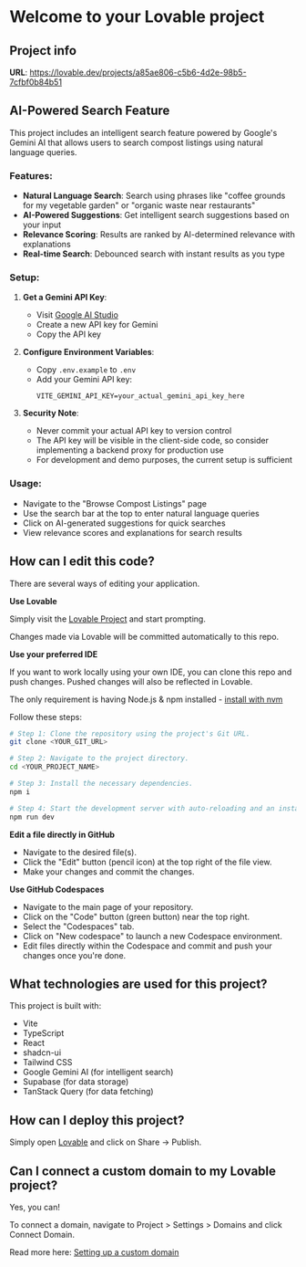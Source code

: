 # Welcome to your Lovable project

## Project info

**URL**: https://lovable.dev/projects/a85ae806-c5b6-4d2e-98b5-7cfbf0b84b51

## AI-Powered Search Feature

This project includes an intelligent search feature powered by Google's Gemini AI that allows users to search compost listings using natural language queries.

### Features:
- **Natural Language Search**: Search using phrases like "coffee grounds for my vegetable garden" or "organic waste near restaurants"
- **AI-Powered Suggestions**: Get intelligent search suggestions based on your input
- **Relevance Scoring**: Results are ranked by AI-determined relevance with explanations
- **Real-time Search**: Debounced search with instant results as you type

### Setup:

1. **Get a Gemini API Key**:
   - Visit [Google AI Studio](https://makersuite.google.com/app/apikey)
   - Create a new API key for Gemini
   - Copy the API key

2. **Configure Environment Variables**:
   - Copy `.env.example` to `.env`
   - Add your Gemini API key:
     ```
     VITE_GEMINI_API_KEY=your_actual_gemini_api_key_here
     ```

3. **Security Note**: 
   - Never commit your actual API key to version control
   - The API key will be visible in the client-side code, so consider implementing a backend proxy for production use
   - For development and demo purposes, the current setup is sufficient

### Usage:
- Navigate to the "Browse Compost Listings" page
- Use the search bar at the top to enter natural language queries
- Click on AI-generated suggestions for quick searches
- View relevance scores and explanations for search results

## How can I edit this code?

There are several ways of editing your application.

**Use Lovable**

Simply visit the [Lovable Project](https://lovable.dev/projects/a85ae806-c5b6-4d2e-98b5-7cfbf0b84b51) and start prompting.

Changes made via Lovable will be committed automatically to this repo.

**Use your preferred IDE**

If you want to work locally using your own IDE, you can clone this repo and push changes. Pushed changes will also be reflected in Lovable.

The only requirement is having Node.js & npm installed - [install with nvm](https://github.com/nvm-sh/nvm#installing-and-updating)

Follow these steps:

```sh
# Step 1: Clone the repository using the project's Git URL.
git clone <YOUR_GIT_URL>

# Step 2: Navigate to the project directory.
cd <YOUR_PROJECT_NAME>

# Step 3: Install the necessary dependencies.
npm i

# Step 4: Start the development server with auto-reloading and an instant preview.
npm run dev
```

**Edit a file directly in GitHub**

- Navigate to the desired file(s).
- Click the "Edit" button (pencil icon) at the top right of the file view.
- Make your changes and commit the changes.

**Use GitHub Codespaces**

- Navigate to the main page of your repository.
- Click on the "Code" button (green button) near the top right.
- Select the "Codespaces" tab.
- Click on "New codespace" to launch a new Codespace environment.
- Edit files directly within the Codespace and commit and push your changes once you're done.

## What technologies are used for this project?

This project is built with:

- Vite
- TypeScript
- React
- shadcn-ui
- Tailwind CSS
- Google Gemini AI (for intelligent search)
- Supabase (for data storage)
- TanStack Query (for data fetching)

## How can I deploy this project?

Simply open [Lovable](https://lovable.dev/projects/a85ae806-c5b6-4d2e-98b5-7cfbf0b84b51) and click on Share -> Publish.

## Can I connect a custom domain to my Lovable project?

Yes, you can!

To connect a domain, navigate to Project > Settings > Domains and click Connect Domain.

Read more here: [Setting up a custom domain](https://docs.lovable.dev/tips-tricks/custom-domain#step-by-step-guide)
